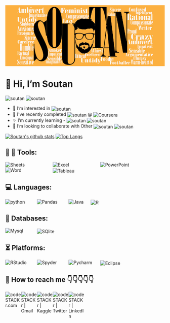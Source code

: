 <img align="center" width="2000px" alt="Soutan" src="https://github.com/SoutanBasak/SoutanBasak/blob/main/soutan.jpg" />

# 👋 Hi, I’m Soutan

<img align="center" alt="soutan" src="https://img.shields.io/badge/Learning-Data%20Science-blue"/> <img align="center" alt="soutan" src="https://img.shields.io/badge/and-Data%20Analytics-brightgreen"/>

- 👀 I’m interested in <img align="center" alt="soutan" src="https://img.shields.io/badge/-Data%20Science-blue"/>
- 🌱 I've recently completed <img align="center" alt="soutan" src="https://img.shields.io/badge/-Google%20Data%20Analytics%20Specialization%20Course-orange"/> @ <img align="center" alt="Coursera" src="https://img.shields.io/badge/Coursera-0056D2?style=for-the-badge&logo=Coursera&logoColor=white" />
- ✨ I’m currently learning - <img align="center" alt="soutan" src="https://img.shields.io/badge/-Data%20Science-blue"/> <img align="center" alt="soutan" src="https://img.shields.io/badge/and-Data%20Analytics-brightgreen"/>
- 👯 I’m looking to collaborate with Other <img align="center" alt="soutan" src="https://img.shields.io/badge/-Data%20Scientists-yellow"/> <img align="center" alt="soutan" src="https://img.shields.io/badge/and-Data%20Analysts-yellowgreen"/>

[![Soutan's github stats](https://github-readme-stats.vercel.app/api?username=SoutanBasak&count_private=true&include_all_commits=true&theme=chartreuse-dark)](https://google.com)
[![Top Langs](https://github-readme-stats.vercel.app/api/top-langs/?username=soutanbasak&layout=compact)](https://github.com/soutanbasak/github-readme-stats)



## :hammer: :wrench: Tools:
<img align="left" alt="Sheets" width="150px" src="https://img.shields.io/badge/Google%20Sheets-34A853?style=for-the-badge&logo=google-sheets&logoColor=white" />
<img align="left" alt="Excel" width="150px" src="https://img.shields.io/badge/Microsoft_Excel-217346?style=for-the-badge&logo=microsoft-excel&logoColor=white" />
<img align="left" alt="PowerPoint" width="200px" src="https://img.shields.io/badge/Microsoft_PowerPoint-B7472A?style=for-the-badge&logo=microsoft-powerpoint&logoColor=white" />
<img align="left" alt="Word" width="150px" src="https://img.shields.io/badge/Microsoft_Word-2B579A?style=for-the-badge&logo=microsoft-word&logoColor=white" />
<img align="center" alt="Tableau" width="100px" src="https://img.shields.io/badge/Tableau-E97627?style=for-the-badge&logo=Tableau&logoColor=white" />


## :computer: Languages:
<img align="left" alt="python" width="100px" src="https://img.shields.io/badge/Python-FFD43B?style=for-the-badge&logo=python&logoColor=darkgreen" />
<img align="left" alt="Pandas" width="100px" src="https://img.shields.io/badge/Pandas-2C2D72?style=for-the-badge&logo=pandas&logoColor=white" />
<img align="left" alt="Java" width="70px" src="https://img.shields.io/badge/Java-ED8B00?style=for-the-badge&logo=java&logoColor=white" />
<img align="center" alt="R" width="60px" src="https://img.shields.io/badge/R-276DC3?style=for-the-badge&logo=R&logoColor=white" />


## :floppy_disk: Databases:
<img align="left" alt="Mysql" width="100px" src="https://img.shields.io/badge/MySQL-005C84?style=for-the-badge&logo=mysql&logoColor=white" />
<img align="center" alt="SQlite" width="100px" src="https://img.shields.io/badge/SQLite-07405E?style=for-the-badge&logo=sqlite&logoColor=white" />

## :hourglass_flowing_sand: Platforms:
<img align="left"  width="100px" alt="RStudio" src="https://img.shields.io/badge/RStudio-75AADB?style=for-the-badge&logo=RStudio&logoColor=white" />
<img align="left" width="100px" alt="Spyder" src="https://img.shields.io/badge/Spyder%20Ide-FF0000?style=for-the-badge&logo=spyder%20ide&logoColor=white" />
<img align="left" width="100px" alt="Pycharm" src="https://img.shields.io/badge/PyCharm-000000.svg?&style=for-the-badge&logo=PyCharm&logoColor=white" />
<img align="center" width="100px" alt="Eclipse" src="https://img.shields.io/badge/Eclipse-2C2255?style=for-the-badge&logo=eclipse&logoColor=white" />
<!---
SoutanBasak/SoutanBasak is a ✨ special ✨ repository because its `README.md` (this file) appears on your GitHub profile.
You can click the Preview link to take a look at your changes.
--->




## 💞️ How to reach me 👇👇👇👇👇
[<img align="left" alt="codeSTACKr.com" width="50px" src="https://camo.githubusercontent.com/702655104afd65ad02c658dd178f2400bcea86ef7c4e6545562bceacf7856228/68747470733a2f2f6564656e742e6769746875622e696f2f537570657254696e7949636f6e732f696d616765732f7376672f776f726470726573732e737667" />][website]
[<img align="left" alt="codeSTACKr | Gmail" width="50px" src="https://camo.githubusercontent.com/4a3dd8d10a27c272fd04b2ce8ed1a130606f95ea6a76b5e19ce8b642faa18c27/68747470733a2f2f6564656e742e6769746875622e696f2f537570657254696e7949636f6e732f696d616765732f7376672f676d61696c2e737667" />][gmail]
[<img align="left" alt="codeSTACKr | Kaggle" width="50px" src="https://camo.githubusercontent.com/96313f84e4c257e753560f701e77c29697410d36bbd327294980f90451fcb1bc/68747470733a2f2f6564656e742e6769746875622e696f2f537570657254696e7949636f6e732f696d616765732f7376672f6b6167676c652e737667" />][kaggle]
[<img align="left" alt="codeSTACKr | Twitter" width="50px" src="https://camo.githubusercontent.com/35b0b8bfbd8840f35607fb56ad0a139047fd5d6e09ceb060c5c6f0a5abd1044c/68747470733a2f2f6564656e742e6769746875622e696f2f537570657254696e7949636f6e732f696d616765732f7376672f747769747465722e737667" />][twitter]
[<img align="left" alt="codeSTACKr | LinkedIn" width="50px" src="https://camo.githubusercontent.com/c8a9c5b414cd812ad6a97a46c29af67239ddaeae08c41724ff7d945fb4c047e5/68747470733a2f2f6564656e742e6769746875622e696f2f537570657254696e7949636f6e732f696d616765732f7376672f6c696e6b6564696e2e737667" />][linkedin]
<br />



<!-- This section you create this variables that are used above -->
[website]: https://soutanstrash.wordpress.com/
[gmail]: soutanbasak@gmail.com
[kaggle]: https://www.kaggle.com/soutanbasak
[twitter]: https://twitter.com/BasakSoutan
[linkedin]: https://linkedin.com/in/soutan-basak-a9b93521b

